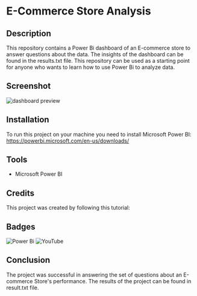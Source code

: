 # E-Commerce Store Analysis

## Description

This repository contains a Power Bi dashboard of an E-commerce store to answer questions about the data. The insights of the dashboard can be found in the results.txt file.  This repository can be used as a starting point for anyone who wants to learn how to use Power Bi to analyze data.

## Screenshot

![dashboard preview](https://github.com/avishek09/E-Commerce-Store-Analysis-/assets/75924699/5151c585-882b-4db4-b324-a8cc63256fb4)

## Installation

To run this project on your machine you need to install Microsoft Power BI: https://powerbi.microsoft.com/en-us/downloads/

<!-- ## Usage

Provide instructions and examples for use. Include screenshots as needed.

To add a screenshot, create an `assets/images` folder in your repository and upload your screenshot to it. Then, using the relative filepath, add it to your README using the following syntax:

    ```md
    ![schema](MusicDatabaseSchema.png)
    ``` -->

## Tools

* Microsoft Power BI

## Credits

This project was created by following this tutorial: 

## Badges

![Power Bi](https://img.shields.io/badge/power_bi-F2C811?style=for-the-badge&logo=powerbi&logoColor=black)
![YouTube](https://img.shields.io/badge/YouTube-%23FF0000.svg?style=for-the-badge&logo=YouTube&logoColor=white)

## Conclusion

The project was successful in answering the set of questions about an E-commerce Store's performance. The results of the project can be found in result.txt file.


<!--## How to Contribute

If you created an application or package and would like other developers to contribute it, you can include guidelines for how to do so. The [Contributor Covenant](https://www.contributor-covenant.org/) is an industry standard, but you can always write your own if you'd prefer.-->

<!-- ## Questions Answered

The following questions are answered by the project:

* What are the most popular genres of music?
* What are the most popular artists?
* What are the most popular songs?
* What are the average prices of different types of music?
* What are the most popular countries for music purchases?

## Data Set

The data set used for this project is available on GitHub. The data set contains information about the store's customers, music, and sales.

## Results

The results of the project are as follows:

* The most popular genre of music is pop.
* The most popular artist is Taylor Swift.
* The most popular song is "Despacito" by Luis Fonsi and Daddy Yankee.
* The average price of an album is $10.
* The most popular country for music purchases is the United States.

## Conclusion

The project was successful in answering the set of questions about the store's business performance. The results of the project can be used by the store to make decisions about its marketing and product offerings.


I hope this is helpful! -->
